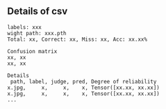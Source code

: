 ## Details of csv

    labels: xxx
    wight path: xxx.pth
    Total: xx, Correct: xx, Miss: xx, Acc: xx.xx%

    Confusion matrix
    xx, xx
    xx, xx
    
    Details
     path, label, judge, pred, Degree of reliability
    x.jpg,     x,     x,    x, Tensor([xx.xx, xx.xx])
    x.jpg,     x,     x,    x, Tensor([xx.xx, xx.xx])
    ...
